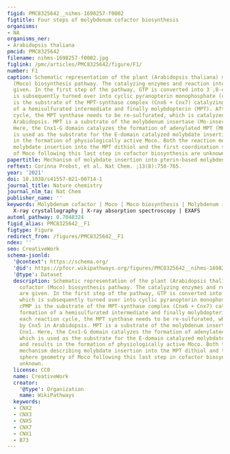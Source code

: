 ```yaml
---
figid: PMC8325642__nihms-1698257-f0002
figtitle: Four steps of molybdenum cofactor biosynthesis
organisms:
- NA
organisms_ner:
- Arabidopsis thaliana
pmcid: PMC8325642
filename: nihms-1698257-f0002.jpg
figlink: /pmc/articles/PMC8325642/figure/F1/
number: F1
caption: Schematic representation of the plant (Arabidopsis thaliana) molybdenum cofactor
  (Moco) biosynthesis pathway. The catalyzing enzymes and reaction intermediates are
  given. In the first step of the pathway, GTP is converted into 3′,8-cH2GTP,, which
  is subsequently turned over into cyclic pyranopterin monophosphate (cPMP). cPMP
  is the substrate of the MPT-synthase complex (Cnx6 + Cnx7) catalyzing the formation
  of a hemisulfurated intermediate and finally molybdopterin (MPT). After each reaction
  cycle, the MPT synthase needs to be re-sulfurated, which is catalyzed by Cnx5 in
  Arabidopsis. MPT is a substrate of the molybdenum insertase (Mo-insertase) Cnx1.
  Here, the Cnx1-G domain catalyzes the formation of adenylated MPT (MPT-AMP,), which
  is used as the substrate for the E-domain catalyzed molybdate insertion, and results
  in the formation of physiologically active Moco. Both the reaction mechanism describing
  molybdate insertion into the MPT dithiol and the first coordination sphere geometry
  of Moco following this last step in cofactor biosynthesis are unknown.
papertitle: Mechanism of molybdate insertion into pterin-based molybdenum cofactors..
reftext: Corinna Probst, et al. Nat Chem. ;13(8):758-765.
year: '2021'
doi: 10.1038/s41557-021-00714-1
journal_title: Nature chemistry
journal_nlm_ta: Nat Chem
publisher_name: ''
keywords: Molybdenum cofactor | Moco | Moco biosynthesis | Molybdenum insertion |
  X-ray crystallography | X-ray absorption spectroscopy | EXAFS
automl_pathway: 0.7048324
figid_alias: PMC8325642__F1
figtype: Figure
redirect_from: /figures/PMC8325642__F1
ndex: ''
seo: CreativeWork
schema-jsonld:
  '@context': https://schema.org/
  '@id': https://pfocr.wikipathways.org/figures/PMC8325642__nihms-1698257-f0002.html
  '@type': Dataset
  description: Schematic representation of the plant (Arabidopsis thaliana) molybdenum
    cofactor (Moco) biosynthesis pathway. The catalyzing enzymes and reaction intermediates
    are given. In the first step of the pathway, GTP is converted into 3′,8-cH2GTP,,
    which is subsequently turned over into cyclic pyranopterin monophosphate (cPMP).
    cPMP is the substrate of the MPT-synthase complex (Cnx6 + Cnx7) catalyzing the
    formation of a hemisulfurated intermediate and finally molybdopterin (MPT). After
    each reaction cycle, the MPT synthase needs to be re-sulfurated, which is catalyzed
    by Cnx5 in Arabidopsis. MPT is a substrate of the molybdenum insertase (Mo-insertase)
    Cnx1. Here, the Cnx1-G domain catalyzes the formation of adenylated MPT (MPT-AMP,),
    which is used as the substrate for the E-domain catalyzed molybdate insertion,
    and results in the formation of physiologically active Moco. Both the reaction
    mechanism describing molybdate insertion into the MPT dithiol and the first coordination
    sphere geometry of Moco following this last step in cofactor biosynthesis are
    unknown.
  license: CC0
  name: CreativeWork
  creator:
    '@type': Organization
    name: WikiPathways
  keywords:
  - CNX2
  - CNX3
  - CNX5
  - CNX7
  - CNX1
  - B73
---
```

